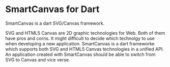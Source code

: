 SmartCanvas for Dart
============

SmartCanvas is a dart SVG/Canvas framework. 

SVG and HTML5 Canvas are 2D graphic technologies for Web. Both of them have pros and corns. 
It might difficult to decide which technolgy to use when developing a new application. 
SmartCanvas is a dart frameworke which supports both SVG and HTML5 Canvas technologies in a
unified API. An application created with SmartCanvas should be able to switch from SVG to 
Canvas and vice verse.

